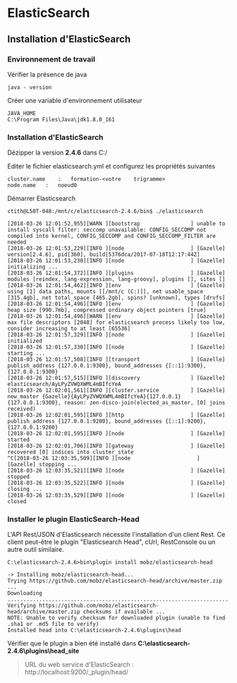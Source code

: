 # ElasticSearch

## Installation d'ElasticSearch

### Environnement de travail
Vérifier la présence de java
```shell
java - version
```

Créer une variable d'environnement utilisateur
```shell
JAVA_HOME
C:\Program Files\Java\jdk1.8.0_161
```
### Installation d'ElasticSearch
Dézipper la version **2.4.6** dans C:/

Editer	le	fichier	elasticsearch.yml	et	configurez	les	propriétés	suivantes
```shell
cluster.name	:	formation-<votre	trigramme>
node.name	:	noeud0 
```
Démarrer	Elasticsearch 
```shell
ctith@L50T-048:/mnt/c/elasticsearch-2.4.6/bin$ ./elasticsearch

[2018-03-26 12:01:52,955][WARN ][bootstrap                ] unable to install syscall filter: seccomp unavailable: CONFIG_SECCOMP not compiled into kernel, CONFIG_SECCOMP and CONFIG_SECCOMP_FILTER are needed
[2018-03-26 12:01:53,229][INFO ][node                     ] [Gazelle] version[2.4.6], pid[360], build[5376dca/2017-07-18T12:17:44Z]
[2018-03-26 12:01:53,230][INFO ][node                     ] [Gazelle] initializing ...
[2018-03-26 12:01:54,372][INFO ][plugins                  ] [Gazelle] modules [reindex, lang-expression, lang-groovy], plugins [], sites []
[2018-03-26 12:01:54,462][INFO ][env                      ] [Gazelle] using [1] data paths, mounts [[/mnt/c (C:)]], net usable_space [315.4gb], net total_space [465.2gb], spins? [unknown], types [drvfs]
[2018-03-26 12:01:54,496][INFO ][env                      ] [Gazelle] heap size [990.7mb], compressed ordinary object pointers [true]
[2018-03-26 12:01:54,496][WARN ][env                      ] [Gazelle] max file descriptors [2048] for elasticsearch process likely too low, consider increasing to at least [65536]
[2018-03-26 12:01:57,329][INFO ][node                     ] [Gazelle] initialized
[2018-03-26 12:01:57,330][INFO ][node                     ] [Gazelle] starting ...
[2018-03-26 12:01:57,508][INFO ][transport                ] [Gazelle] publish_address {127.0.0.1:9300}, bound_addresses {[::1]:9300}, {127.0.0.1:9300}
[2018-03-26 12:01:57,515][INFO ][discovery                ] [Gazelle] elasticsearch/AyLPyZVWQXWML4mBIfcYeA
[2018-03-26 12:02:01,561][INFO ][cluster.service          ] [Gazelle] new_master {Gazelle}{AyLPyZVWQXWML4mBIfcYeA}{127.0.0.1}{127.0.0.1:9300}, reason: zen-disco-join(elected_as_master, [0] joins received)
[2018-03-26 12:02:01,595][INFO ][http                     ] [Gazelle] publish_address {127.0.0.1:9200}, bound_addresses {[::1]:9200}, {127.0.0.1:9200}
[2018-03-26 12:02:01,595][INFO ][node                     ] [Gazelle] started
[2018-03-26 12:02:01,706][INFO ][gateway                  ] [Gazelle] recovered [0] indices into cluster_state
^C[2018-03-26 12:03:35,509][INFO ][node                     ] [Gazelle] stopping ...
[2018-03-26 12:03:35,521][INFO ][node                     ] [Gazelle] stopped
[2018-03-26 12:03:35,522][INFO ][node                     ] [Gazelle] closing ...
[2018-03-26 12:03:35,529][INFO ][node                     ] [Gazelle] closed
```

### Installer le plugin ElasticSearch-Head
L'API	Rest/JSON	d'Elasticsearch	nécessite	l'installation	d'un	client	Rest.	Ce	client peut-être	le	plugin	"Elasticsearch	Head",	cUrl,	RestConsole	ou	un	autre	outil	similaire. 

```shell
C:\elasticsearch-2.4.6>bin\plugin install mobz/elasticsearch-head

-> Installing mobz/elasticsearch-head...
Trying https://github.com/mobz/elasticsearch-head/archive/master.zip ...
Downloading .............................................................................................................................................................................................................................................................................................................................................................................................................................................................................................................................................................................................................................................DONE
Verifying https://github.com/mobz/elasticsearch-head/archive/master.zip checksums if available ...
NOTE: Unable to verify checksum for downloaded plugin (unable to find .sha1 or .md5 file to verify)
Installed head into C:\elasticsearch-2.4.6\plugins\head
```

Vérifier que le plugin a bien été installé dans **C:\elasticsearch-2.4.6\plugins\head\_site**
> URL du web service d'ElasticSearch : http://localhost:9200/_plugin/head/

